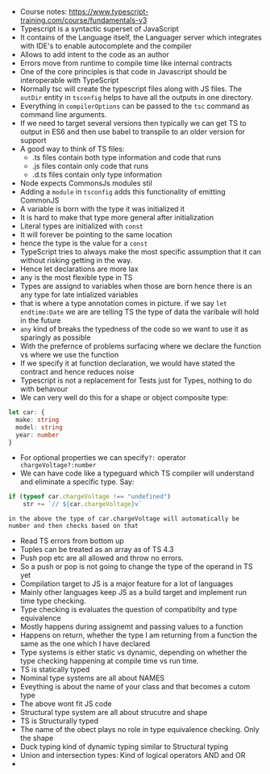 * Course notes: https://www.typescript-training.com/course/fundamentals-v3
* Typescript is a syntactic superset of JavaScript
* It contains of the Language itself, the Languager server which integrates with IDE's to enable autocomplete and the compiler
* Allows to add intent to the code as an author
* Errors move from runtime to compile time like internal contracts
* One of the core principles is that code in Javascript should be interoperable with TypeScript
* Normally tsc will create the typescript files along with JS files. The `outDir` entity in `tsconfig` helps to have all the outputs in one directory.
* Everything in `compilerOptions` can be passed to the `tsc` command as command line arguments.
* If we need to target several versions then typically we can get TS to output in ES6 and then use babel to transpile to an older version for support
* A good way to think of TS files:
    - .ts files contain both type information and code that runs
    - .js files contain only code that runs
    - .d.ts files contain only type information
* Node expects CommonsJs modules stil
* Adding a `module` in `tsconfig` adds this functionality of emitting CommonJS
* A variable is born with the type it was initialized it
* It is hard to make that type more general after initialization
* Literal types are initialized with `const` 
* It will forever be pointing to the same location
* hence the type is the value for a `const`
* TypeScript tries to always make the most specific assumption that it can without risking getting in the way.
* Hence let declarations are more lax
* any is the most flexible type in TS
* Types are assignd to variables when those are born hence there is an any type for late intialized variables
* that is where a type annotation comes in picture. if we say `let endtime:Date` we are are telling TS the type of data the varibale will hold in the future
* `any` kind of breaks the typedness of the code so we want to use it as sparingly as possible
* With the prefernce of problems surfacing where we declare the function vs where we use the function
* If we specify it at function declaration, we would have stated the contract and hence reduces noise
* Typescript is not a replacement for Tests just for Types, nothing to do with behavour
* We can very  well do this for a shape or object composite type:
```typescript
let car: {
  make: string
  model: string
  year: number
}
```
* For optional properties we can specify`?:` operator ``` chargeVoltage?:number```
* We can have code like a typeguard which TS compiler will understand and eliminate a specific type. Say:
```typescript
if (typeof car.chargeVoltage !== "undefined")
    str += `// ${car.chargeVoltage}v`
```
    in the above the type of car.chargeVoltage will automatically be number and then checks based on that
* Read TS errors from bottom up
* Tuples can be treated as an array as of TS 4.3
* Push pop etc are all allowed and throw no errors.
* So a push or pop is not going to change the type of the operand in TS yet
* Compilation target to JS is a major feature for a lot of languages
* Mainly other languages keep JS as a build target and implement run time type checking.
* Type checking is evaluates the question of compatibilty and type equivalence
* Mostly happens during assignemt and passing values to a function
* Happens on return, whether the type I am returning from a function the same as the one which I have declared
* Type systems is either static vs dynamic, depending on whether the type checking happening at compile time vs run time.
* TS is statically typed
* Nominal type systems are all about NAMES
* Eveything is about the name of your class and that becomes a cutom type
* The above wont fit JS code
* Structural type system  are all about strucutre and shape
* TS is Structurally typed
* The name of the obect plays no role in type equivalence checking. Only the shape
* Duck typing kind of dynamic typing similar to Structural typing
* Union and intersection types: Kind of logical operators AND and OR
* 